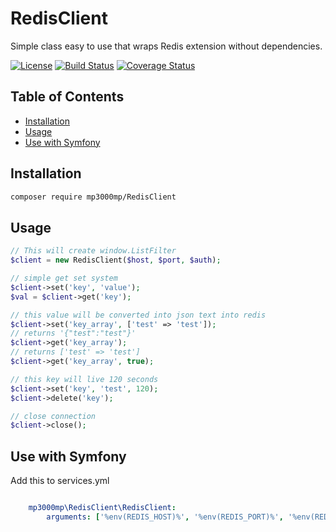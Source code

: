 # RedisClient
 Simple class easy to use that wraps Redis extension without dependencies.
 
 [![License](https://img.shields.io/badge/License-Apache%202.0-blue.svg)](https://opensource.org/licenses/Apache-2.0)
 [![Build Status](https://travis-ci.org/mp3000mp/RedisClient.svg?branch=master)](https://travis-ci.org/mp3000mp/RedisClient)
 [![Coverage Status](https://coveralls.io/repos/github/mp3000mp/RedisClient/badge.svg?branch=master)](https://coveralls.io/github/mp3000mp/RedisClient?branch=master)
 
 Table of Contents
 -----------------
 
  - [Installation](#installation)
  - [Usage](#usage)
  - [Use with Symfony](#symfony)


Installation
------------

```sh
composer require mp3000mp/RedisClient
```


Usage
-----

```php
// This will create window.ListFilter
$client = new RedisClient($host, $port, $auth);

// simple get set system
$client->set('key', 'value');
$val = $client->get('key');

// this value will be converted into json text into redis
$client->set('key_array', ['test' => 'test']);
// returns '{"test":"test"}'
$client->get('key_array');
// returns ['test' => 'test']
$client->get('key_array', true);

// this key will live 120 seconds
$client->set('key', 'test', 120); 
$client->delete('key');

// close connection
$client->close();

```

Use with Symfony
-----

Add this to services.yml
```yml

    mp3000mp\RedisClient\RedisClient:
        arguments: ['%env(REDIS_HOST)%', '%env(REDIS_PORT)%', '%env(REDIS_AUTH)%']

```
